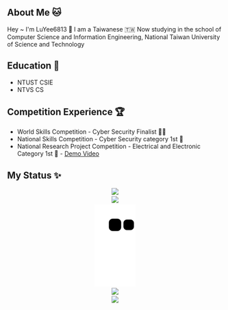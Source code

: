 ## About Me 🐱
Hey ~ I'm LuYee6813 👋 I am a Taiwanese 🇹🇼 
Now studying in the school of Computer Science and Information Engineering, National Taiwan University of Science and Technology

## Education 🏫
- NTUST CSIE
- NTVS CS

## Competition Experience 🏆
- World Skills Competition - Cyber Security Finalist 🕵️‍♂️
- National Skills Competition - Cyber Security category 1st 🏅️
- National Research Project Competition - Electrical and Electronic Category 1st 🏅️ - [Demo Video](https://www.youtube.com/watch?v=RBECyGg3n4c)


## My Status ✨
<!-- ![](https://github-readme-stats.vercel.app/api?username=LuYee6813&theme=dark&show_icons=true) -->

<!-- ![](https://github-readme-stats.vercel.app/api/top-langs/?username=LuYee6813&theme=dark&layout=compact&card_width=445) -->

<!-- ![](https://github.com/LuYee6813/LuYee6813/blob/output/github-contribution-grid-snake.svg) -->

<!-- ![Metrics](https://metrics.lecoq.io/LuYee6813?template=classic&base.header=0&base.activity=0&base.community=0&base.repositories=0&base.metadata=0&isocalendar=1&isocalendar.duration=half-year&config.timezone=Asia%2FTaipei) -->

<div align="center">
  <img src="https://github-readme-stats.vercel.app/api?username=LuYee6813&theme=dark&show_icons=true"/>
</div>

<div align="center">
  <img src="https://github-readme-stats.vercel.app/api/top-langs/?username=LuYee6813&theme=dark&layout=compact&card_width=445"/>
</div>

<div align="center">
  <img src="https://github.com/LuYee6813/LuYee6813/blob/output/github-contribution-grid-snake.svg"/>
</div>

<div align="center">
  <img src="https://metrics.lecoq.io/LuYee6813?template=classic&base.header=0&base.activity=0&base.community=0&base.repositories=0&base.metadata=0&isocalendar=1&isocalendar.duration=half-year&config.timezone=Asia%2FTaipei"/>
</div>

<div align="center">
  <img  src="https://github-profile-trophy.vercel.app/?username=LuYee6813&row=1&column=3&no-frame=true&no-bg=true" />
</div>
